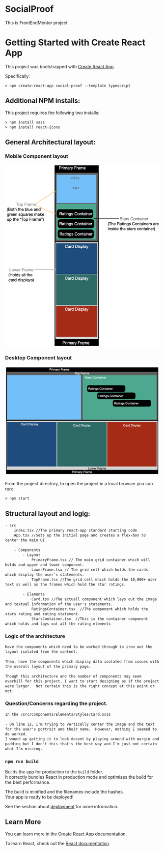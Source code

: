 # SocialProof
This is FrontEndMentor project



# Getting Started with Create React App

This project was bootstrapped with [Create React App](https://github.com/facebook/create-react-app).

Specifically:

```
> npm create-react-app social-proof --template typescript
```

## Additional NPM installs:

This project requires the following two installs:

```
> npm install sass
> npm install react-icons
```

## General Architectural layout:

### Mobile Component layout
![mobile](./DesignInfo.Mobile.png)

### Desktop Component layout
![desktop](./DesignInfo.Desktop.png)

From the project directory, to open the project in a local browser you can run:

```
> npm start
```

## Structural layout and logig:

	- src
		index.tsx //The primary react-app standard starting code
		App.tsx //Sets up the initial page and creates a flex-box to center the main UI

		- Components
			- Layout
				PrimaryFrame.tsx // The main grid container which will holds and upper and lower component. 
				LowerFrame.tsx // The grid cell which holds the cards which display the user's statements.
				TopFrame.tsx //The grid cell which holds the 10,000+ user text as well as the frames which hold the star ratings.

			- Elements
				Card.tsx //The actuall component which lays out the image and textual information of the user's statements.
				RatingsContainer.tsx  //The component which holds the stars rating and rating statement.
				StarsContainer.tsx  //This is the container component which holds and lays out all the rating elements

### Logic of the architecture

	Have the components which need to be worked through to iron out the layout isolated from the content.

	Then, have the components which display data isolated from issues with the overall layout of the primary page.

	Though this architecture and the number of components may seem overkill for this project, I want to start designing as if the project were larger.  Not certain this is the right concept at this point or not.

### Question/Concerns regarding the project.

	In the /src/Components/Elements/Styles/Card.scss

	- On line 12, I'm trying to vertically center the image and the text for the user's portrait and their name.  However, nothing I seemed to do worked.
	I wound up getting it to look decent by playing around with margin and padding but I don't this that's the best way and I'm just not certain what I'm missing. 

### `npm run build`

Builds the app for production to the `build` folder.\
It correctly bundles React in production mode and optimizes the build for the best performance.

The build is minified and the filenames include the hashes.\
Your app is ready to be deployed!

See the section about [deployment](https://facebook.github.io/create-react-app/docs/deployment) for more information.

## Learn More

You can learn more in the [Create React App documentation](https://facebook.github.io/create-react-app/docs/getting-started).

To learn React, check out the [React documentation](https://reactjs.org/).


